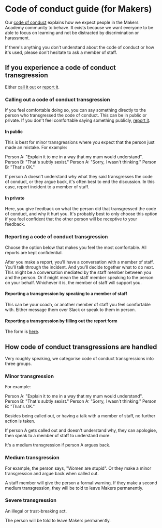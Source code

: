 # Code of conduct guide (for Makers)

Our [code of conduct](http://www.makersacademy.com/code-of-conduct) explains how we expect people in the Makers Academy community to behave.  It exists because we want everyone to be able to focus on learning and not be distracted by discrimination or harassment.

If there's anything you don't understand about the code of conduct or how it's used, please don't hesitate to ask a member of staff.

## If you experience a code of conduct transgression

Either [call it out](#calling-out-a-code-of-conduct-transgression) or [report it](#reporting-a-code-of-conduct-transgression).

### Calling out a code of conduct transgression

If you feel comfortable doing so, you can say something directly to the person who transgressed the code of conduct.  This can be in public or private.  If you don't feel comfortable saying something publicly, [report it](#reporting-a-code-of-conduct-transgression).

#### In public

This is best for minor transgressions where you expect that the person just made an mistake.  For example:

Person A: "Explain it to me in a way that my mum would understand". Person B: "That's subtly sexist." Person A: "Sorry, I wasn't thinking." Person B: "That's OK."

If person A doesn't understand why what they said transgresses the code of conduct, or they argue back, it's often best to end the discussion.  In this case, report incident to a member of staff.

#### In private

Here, you give feedback on what the person did that transgressed the code of conduct, and why it hurt you.  It's probably best to only choose this option if you feel confident that the other person will be receptive to your feedback.

### Reporting a code of conduct transgression

Choose the option below that makes you feel the most comfortable.  All reports are kept confidential.

After you make a report, you'll have a conversation with a member of staff.  You'll talk through the incident.  And you'll decide together what to do next.  This might be a conversation mediated by the staff member between you and the person.  Or if might mean the staff member speaking to the person on your behalf.  Whichever it is, the member of staff will support you.

#### Reporting a transgression by speaking to a member of staff

This can be your coach, or another member of staff you feel comfortable with.  Either message them over Slack or speak to them in person.

#### Reporting a transgression by filling out the report form

The form is [here](https://makersacademy.typeform.com/to/obuvVk).

## How code of conduct transgressions are handled

Very roughly speaking, we categorise code of conduct transgressions into three groups.

### Minor transgression

For example:

Person A: "Explain it to me in a way that my mum would understand". Person B: "That's subtly sexist." Person A: "Sorry, I wasn't thinking." Person B: "That's OK."

Besides being called out, or having a talk with a member of staff, no further action is taken.

If person A gets called out and doesn't understand why, they can apologise, then speak to a member of staff to understand more.

It's a medium transgression if person A argues back.

### Medium transgression

For example, the person says, "Women are stupid".  Or they make a minor transgression and argue back when called out.

A staff member will give the person a formal warning.  If they make a second medium transgression, they will be told to leave Makers permanently.

### Severe transgression

An illegal or trust-breaking act.

The person will be told to leave Makers permanently.
